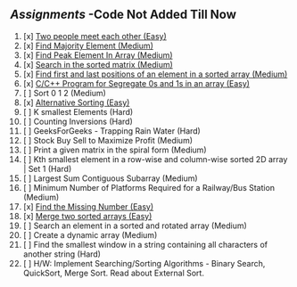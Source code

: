 ## *Assignments* -Code Not Added Till Now

1.  [x] [Two people meet each other (Easy)](https://github.com/R-I-T-I-K/CP_CipherSchools/tree/main/Day%201/Assignments/A.%20Two%20people%20meet%20each%20other%20(Easy))
2.  [x] [Find Majority Element (Medium)](https://github.com/R-I-T-I-K/CP_CipherSchools/tree/main/Day%201/Assignments/B.%20Find%20Majority%20Element%20(Medium))
3.  [x] [Find Peak Element In Array (Medium)](https://github.com/R-I-T-I-K/CP_CipherSchools/tree/main/Day%201/Assignments/C.%20Find%20Peak%20Element%20In%20Array%20(Medium))
4.  [x] [Search in the sorted matrix (Medium)](https://github.com/R-I-T-I-K/CP_CipherSchools/tree/main/Day%201/Assignments/D.%20Search%20in%20the%20sorted%20matrix%20(Medium))
5.  [x] [Find first and last positions of an element in a sorted array (Medium)](https://github.com/R-I-T-I-K/CP_CipherSchools/tree/main/Day%201/Assignments/E.%20Find%20first%20and%20last%20positions%20of%20an%20element%20in%20a%20sorted%20array%20(Medium))
6.  [x] [C/C++ Program for Segregate 0s and 1s in an array (Easy)](https://github.com/R-I-T-I-K/CP_CipherSchools/tree/main/Day%201/Assignments/F.%20Segregate%200s%20and%201s%20in%20an%20array%20(Easy))
7.  [ ] Sort 0 1 2 (Medium)
8.  [x] [Alternative Sorting (Easy)](https://github.com/R-I-T-I-K/CP_CipherSchools/tree/main/Day%201/Assignments/H.%20Alternative%20Sorting%20(Easy))
9.  [ ] K smallest Elements (Hard)
10. [ ] Counting Inversions (Hard)
11. [ ] GeeksForGeeks - Trapping Rain Water (Hard)
12. [ ] Stock Buy Sell to Maximize Profit (Medium)
13. [ ] Print a given matrix in the spiral form (Medium)
14. [ ] Kth smallest element in a row-wise and column-wise sorted 2D array | Set 1 (Hard)
15. [ ] Largest Sum Contiguous Subarray (Medium)
16. [ ] Minimum Number of Platforms Required for a Railway/Bus Station (Medium)
17. [x] [Find the Missing Number (Easy)](https://github.com/R-I-T-I-K/CP_CipherSchools/tree/main/Day%201/Assignments/Q.%20Find%20the%20Missing%20Number%20(Easy))
18. [x] [Merge two sorted arrays (Easy)](https://github.com/R-I-T-I-K/CP_CipherSchools/tree/main/Day%201/Assignments/R.%20Merge%20two%20sorted%20arrays%20(Easy))
19. [ ] Search an element in a sorted and rotated array (Medium)
20. [ ] Create a dynamic array (Medium)
21. [ ] Find the smallest window in a string containing all characters of another string (Hard)
22. [ ] H/W: Implement Searching/Sorting Algorithms - Binary Search, QuickSort, Merge Sort. Read about External Sort.
